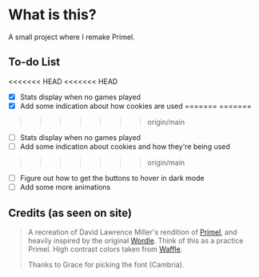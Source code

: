 # What is this?
A small project where I remake Primel.

## To-do List
<<<<<<< HEAD
<<<<<<< HEAD
- [x] Stats display when no games played
- [x] Add some indication about how cookies are used
=======
=======
>>>>>>> origin/main
- [ ] Stats display when no games played
- [ ] Add some indication about cookies and how they're being used
>>>>>>> origin/main
- [ ] Figure out how to get the buttons to hover in dark mode
- [ ] Add some more animations

## Credits (as seen on site)
> A recreation of David Lawrence Miller's rendition of [Primel](https://converged.yt/primel/), and heavily inspired by the original [Wordle](https://www.nytimes.com/games/wordle/index.html). Think of this as a practice Primel. 
> High contrast colors taken from [Waffle](https://wafflegame.net/).
> 
> Thanks to Grace for picking the font (Cambria).
